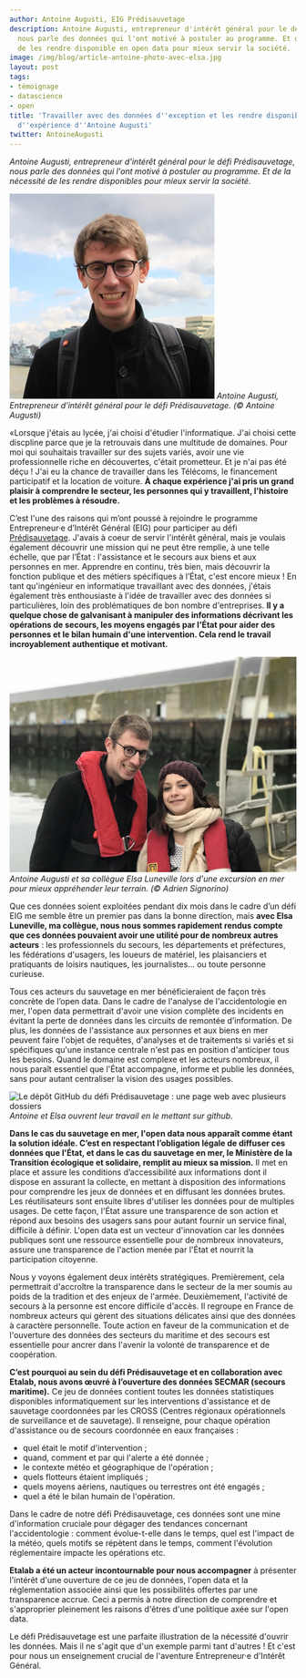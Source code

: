 ```yaml
---
author: Antoine Augusti, EIG Prédisauvetage
description: Antoine Augusti, entrepreneur d'intérêt général pour le défi Prédisauvetage,
  nous parle des données qui l'ont motivé à postuler au programme. Et de  la nécessité
  de les rendre disponible en open data pour mieux servir la société.
image: /img/blog/article-antoine-photo-avec-elsa.jpg
layout: post
tags:
- témoignage
- datascience
- open
title: 'Travailler avec des données d''exception et les rendre disponibles : retour
  d''expérience d''Antoine Augusti'
twitter: AntoineAugusti
---
```


_Antoine Augusti, entrepreneur d'intérêt général pour le défi
Prédisauvetage, nous parle des données qui l'ont motivé à postuler au
programme.  Et de la nécessité de les rendre disponibles pour mieux
servir la société._

![Antoine, jeune homme blond avec des lunettes, une polaire noire et un sac à dos pose devant un port](/img/communaute/Antoine-Augusti.png)
_Antoine Augusti, Entrepreneur d'intérêt général pour le défi Prédisauvetage. (© Antoine Augusti)_

«Lorsque j'étais au lycée, j'ai choisi d'étudier l'informatique.
J'ai choisi cette discpline parce que je la retrouvais dans une
multitude de domaines. Pour moi qui souhaitais travailler sur des
sujets variés, avoir une vie professionnelle riche en découvertes,
c'était prometteur. Et je n'ai pas été déçu ! J'ai eu la chance de
travailler dans les Télécoms, le financement participatif et la
location de voiture. **À chaque expérience j'ai pris un grand plaisir
à comprendre le secteur, les personnes qui y travaillent, l'histoire
et les problèmes à résoudre.**

C’est l'une des raisons qui m’ont poussé à rejoindre le programme
Entrepreneur·e d’Intérêt Général (EIG) pour participer au défi
[Prédisauvetage](https://entrepreneur-interet-general.etalab.gouv.fr/defi/2017/09/26/donneesauvetagemaritime/). J'avais
à coeur de servir l'intérêt général, mais je voulais également
découvrir une mission qui ne peut être remplie, à une telle échelle,
que par l’État : l'assistance et le secours aux biens et aux personnes
en mer. Apprendre en continu, très bien, mais découvrir la fonction
publique et des métiers spécifiques à l’État, c'est encore mieux ! En
tant qu'ingénieur en informatique travaillant avec des données,
j'étais également très enthousiaste à l'idée de travailler avec des
données si particulières, loin des problématiques de bon nombre
d'entreprises. **Il y a quelque chose de galvanisant à manipuler des
informations décrivant les opérations de secours, les moyens engagés
par l'État pour aider des personnes et le bilan humain d'une
intervention. Cela rend le travail incroyablement authentique et
motivant.**

![Antoine pose avec Elsa devant un port. Lui porte un manteau noir et un gilet de sauvetage rouge. Elle porte une doudoune noire, une grosse écharpe écrue, un bonnet et un gilet de sauvetage rouge.](/img/blog/article-Antoine-photo-avec-Elsa.jpg)
_Antoine Augusti et sa collègue Elsa Luneville lors d'une excursion en mer pour mieux appréhender leur terrain. (© Adrien Signorino)_

Que ces données soient exploitées pendant dix mois dans le cadre
d’un défi EIG me semble être un premier pas dans la bonne direction,
mais **avec Elsa Luneville, ma collègue, nous nous sommes rapidement
rendus compte que ces données pouvaient avoir une utilité pour de
nombreux autres acteurs** : les professionnels du secours, les
départements et préfectures, les fédérations d'usagers, les loueurs de
matériel, les plaisanciers et pratiquants de loisirs nautiques, les
journalistes...  ou toute personne curieuse.

Tous ces acteurs du sauvetage en mer bénéficieraient de façon très
concrète de l’open data. Dans le cadre de l'analyse de
l'accidentologie en mer, l'open data permettrait d'avoir une vision complète
des incidents en évitant la perte de données dans les circuits de
remontée d’information.  De plus, les données de l'assistance aux
personnes et aux biens en mer peuvent faire l'objet de requêtes,
d'analyses et de traitements si variés et si spécifiques qu'une
instance centrale n'est pas en position d'anticiper tous les besoins.
Quand le domaine est complexe et les acteurs nombreux, il nous paraît
essentiel que l'État accompagne, informe et publie les données,
sans pour autant centraliser la vision des usages possibles.

![Le dépôt GitHub du défi Prédisauvetage : une page web avec plusieurs
dossiers](/img/blog/article-Antoine-github-Prédisauvetage.png) _Antoine et
Elsa ouvrent leur travail en le mettant sur github._

**Dans le cas du sauvetage en mer, l'open data nous apparaît comme
étant la solution idéale.  C’est en respectant l’obligation légale de
diffuser ces données que l'État, et dans le cas du sauvetage en mer,
le Ministère de la Transition écologique et solidaire, remplit au
mieux sa mission.** Il met en place et assure les conditions
d’accessibilité aux informations dont il dispose en assurant la
collecte, en mettant à disposition des informations pour comprendre les
jeux de données et en diffusant les données brutes. Les réutilisateurs
sont ensuite libres d'utiliser les données pour de multiples usages.
De cette façon, l'État assure une transparence de son action et répond
aux besoins des usagers sans pour autant fournir un service final,
difficile à définir. L'open data est un vecteur d'innovation car les
données publiques sont une ressource essentielle pour de nombreux
innovateurs, assure une transparence de l'action menée par l'État et
nourrit la participation citoyenne.

Nous y voyons également deux intérêts stratégiques. Premièrement, cela permettrait d'accroître la transparence dans le
secteur de la mer soumis au poids de la tradition et des enjeux de l'armée.
Deuxièmement, l'activité de secours à la personne
est encore difficile d'accès. Il regroupe en France de nombreux
acteurs qui gèrent des situations délicates ainsi que des données à
caractère personnelle. Toute action en faveur de la communication
et de l'ouverture des données des secteurs du maritime et des secours est
essentielle pour ancrer dans l'avenir la volonté de transparence et de coopération.

**C’est pourquoi au sein du défi Prédisauvetage et en collaboration avec
Etalab, nous avons œuvré à l’ouverture des données SECMAR (secours maritime).** Ce jeu de données
contient toutes les données statistiques disponibles informatiquement
sur les interventions d'assistance et de sauvetage coordonnées par les CROSS
(Centres régionaux opérationnels de surveillance et de sauvetage).
Il renseigne, pour chaque opération d'assistance ou de secours coordonnée en eaux
françaises :
- quel était le motif d'intervention ;
- quand, comment et par qui l'alerte a été donnée ;
- le contexte météo et géographique de l'opération ;
- quels flotteurs étaient impliqués ;
- quels moyens aériens, nautiques ou terrestres ont été engagés ;
- quel a été le bilan humain de l'opération.

Dans le cadre de notre défi Prédisauvetage, ces données sont une mine d'information
cruciale pour dégager des tendances concernant l'accidentologie : comment évolue-t-elle
dans le temps, quel est l'impact de la météo, quels motifs se répètent dans le temps,
comment l'évolution réglementaire impacte les opérations etc.

**Etalab a été un acteur incontournable pour nous accompagner** à présenter l'intérêt d'une ouverture
de ce jeu de données, l'open data et la réglementation associée ainsi que les possibilités
offertes par une transparence accrue. Ceci a permis à notre direction de comprendre et s'approprier
pleinement les raisons d'êtres d'une politique axée sur l'open data.

Le défi Prédisauvetage est une parfaite illustration de la nécessité
d'ouvrir les données.  Mais il ne s'agit que d'un exemple parmi tant
d'autres ! Et c'est pour nous un enseignement crucial de l'aventure
Entrepreneur·e d'Intérêt Général.